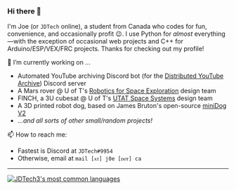 ### Hi there 👋

I'm Joe (or `JDTech` online), a student from Canada who codes for fun, convenience, and occasionally profit 😉. I use Python for *almost* everything—with the exception of occasional web projects and C++ for Arduino/ESP/VEX/FRC projects. Thanks for checking out my profile!

🔭 I’m currently working on ...

- Automated YouTube archiving Discord bot (for the [Distributed YouTube Archive](https://j0e.ca/yt/)) Discord server
- A Mars rover @ U of T's [Robotics for Space Exploration](https://rsx.squarespace.com) design team
- FINCH, a 3U cubesat @ U of T's [UTAT Space Systems](https://www.utat.ca/) design team
- A 3D printed robot dog, based on James Bruton's open-source [miniDog V2](https://github.com/XRobots/miniDogV2)
- *...and all sorts of other small/random projects!*

📫 How to reach me:
- Fastest is Discord at `JDTech#9954`
- Otherwise, email at `mail [ᴀᴛ] j0e [ᴅᴏᴛ] ca`

---

<!-- [![JDTech3's GitHub stats](https://github-readme-stats.vercel.app/api?username=jdtech3&count_private=true&show_icons=true&include_all_commits=true)](https://github.com/anuraghazra/github-readme-stats) -->

[![JDTech3's most common languages](https://github-readme-stats.vercel.app/api/top-langs/?username=jdtech3&layout=compact&theme=radical)](https://github.com/anuraghazra/github-readme-stats)


<!--
**jdtech3/jdtech3** is a ✨ _special_ ✨ repository because its `README.md` (this file) appears on your GitHub profile.

Here are some ideas to get you started:

- 🔭 I’m currently working on ...
- 🌱 I’m currently learning ...
- 👯 I’m looking to collaborate on ...
- 🤔 I’m looking for help with ...
- 💬 Ask me about ...
- 📫 How to reach me: ...
- 😄 Pronouns: ...
- ⚡ Fun fact: ...
-->
